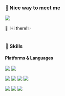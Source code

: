 ### 🤞 Nice way to meet me
<p>
  <a href="qkrtnqls1216@gmail.com" target="_blank"><img src="https://img.shields.io/badge/google-000099?style=flat-square&logo=google&logoColor=white"/></a>
  <a href="https://blog.naver.com/s_bbuddi" target="_blank"><img src=""/></a>
  <a href="https://velog.io/@ppippi" target="_blank"><img src=""/></a>  
</p>

<p>
  👋&nbsp; Hi there!✨ <br/><br/>
</p>


### 💪 Skills
#### Platforms & Languages
<p>
  <img src="https://img.shields.io/badge/C-0080FF?style=flat-square&logo=c&logoColor=white"/>
  <img src="https://img.shields.io/badge/python-FFFF00?style=flat-square&logo=python&logoColor=white"/>
</p>
<p>
  <img src="https://img.shields.io/badge/Java-007396?style=flat-square&logo=Java&logoColor=white"/>
  <img src="https://img.shields.io/badge/javascript-E5FFCC?style=flat-square&logo=javascript&logoColor=yellow"/>
  <img src="https://img.shields.io/badge/ReactNative-61DAFB?style=flat-square&logo=React&logoColor=black"/>
  <img src="https://img.shields.io/badge/Android-3DDC84?style=flat-square&logo=Android&logoColor=white"/>
</p>
<p>
  <img src="https://img.shields.io/badge/CSS-FF8000?style=flat-square&logo=c&logoColor=orange"/>
  <img src="https://img.shields.io/badge/HTML-FF8000?style=flat-square&logo=python&logoColor=white"/>
  <img src="https://img.shields.io/badge/XML-FF9933?style=flat-square&logo=python&logoColor=gray"/>
</p>
